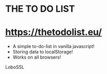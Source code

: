 # THE TO DO LIST

# https://thetodolist.eu/

- A simple to-do-list in vanilla javascript!
- Storing data to localStorage!
- Works on all browsers!

LoboSSL
